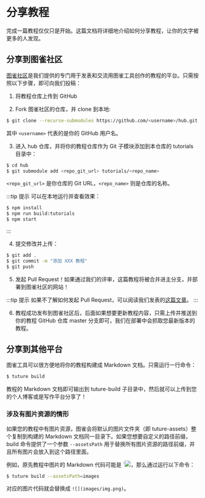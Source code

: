# 分享教程

完成一篇教程仅仅只是开始。这篇文档将详细地介绍如何分享教程，让你的文字被更多的人发现。

## 分享到图雀社区

[图雀社区](https://tuture.co)是我们提供的专门用于发表和交流用图雀工具创作的教程的平台。只需按照以下步骤，即可向我们投稿：

1. 将教程仓库上传到 GitHub

2. Fork 图雀社区的仓库，并 clone 到本地:

```bash
$ git clone --recurse-submodules https://github.com/<username>/hub.git
```

其中 `<username>` 代表的是你的 GitHub 用户名。

3. 进入 hub 仓库，并将你的教程仓库作为 Git 子模块添加到本仓库的 tutorials 目录中：

```bash
$ cd hub
$ git submodule add <repo_git_url> tutorials/<repo_name>
```

`<repo_git_url>` 是你仓库的 Git URL，`<repo_name>` 则是仓库的名称。

:::tip 提示
可以在本地运行并查看效果：

```bash
$ npm install
$ npm run build:tutorials
$ npm start
```

:::

4. 提交修改并上传：

```bash
$ git add .
$ git commit -m "添加 XXX 教程"
$ git push
```

5. 发起 Pull Request！如果通过我们的评审，这篇教程将被合并进主分支，并部署到图雀社区的网站！

:::tip 提示
如果不了解如何发起 Pull Request，可以阅读我们发表的[这篇文章](https://www.jianshu.com/p/ac33f0295629)。
:::

6. 教程成功发布到图雀社区后，后面如果想要更新教程内容，只需上传并推送到你的教程 GitHub 仓库 master 分支即可，我们在部署中会抓取您最新版本的教程。

## 分享到其他平台

图雀工具可以很方便地将你的教程构建成 Markdown 文档。只需运行一行命令：

```bash
$ tuture build
```

教程的 Markdown 文档即可输出到 tuture-build 子目录中，然后就可以上传到您的个人博客或是写作平台分享了！

### 涉及有图片资源的情形

如果您的教程中有图片资源，图雀会将默认的图片文件夹（即 tuture-assets）整个复制到构建的 Markdown 文档同一目录下。如果您想要自定义的路径前缀，build 命令提供了一个参数 `--assetsPath` 用于替换所有图片资源的路径前缀，并且所有图片会放入到这个路径里面。

例如，原先教程中图片的 Markdown 代码可能是 `![](tuture-assets/img.png)，那么通过运行以下命令：

```bash
$ tuture build --assetsPath=images
```

对应的图片代码就会替换成 `![](images/img.png)`。
